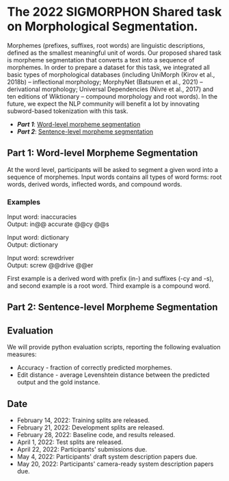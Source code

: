 # The 2022 SIGMORPHON Shared task on Morphological Segmentation.

Morphemes (prefixes, suffixes, root words) are linguistic descriptions, defined as the smallest meaningful unit of words. Our proposed shared task is morpheme
segmentation that converts a text into a sequence of morphemes. In order to prepare a dataset for this task, we integrated all basic types of morphological
databases (including UniMorph (Kirov et al., 2018b) – inflectional morphology; MorphyNet (Batsuren et al., 2021) – derivational morphology; Universal
Dependencies (Nivre et al., 2017) and ten editions of Wiktionary – compound morphology and root words). In the future, we expect the NLP community will
benefit a lot by innovating subword-based tokenization with this task. 

+ ***Part 1***: [Word-level morpheme segmentation](https://github.com/sigmorphon/2022SegmentationST#)
+ ***Part 2***: [Sentence-level morpheme segmentation](https://github.com/sigmorphon/2022SegmentationST#)

## Part 1: Word-level Morpheme Segmentation
At the word level, participants will be asked to segment a given word into a sequence of morphemes. Input words contains all types of word forms: root words, derived words, inflected words, and compound words.

### Examples
Input word: inaccuracies <br/>
Output: in@@ accurate @@cy @@s <br/>

Input word: dictionary <br/>
Output: dictionary <br/>

Input word: screwdriver <br/>
Output: screw @@drive @@er <br/>

First example is a derived word with prefix (in-) and suffixes (-cy and -s), and second example is a root word. Third example is a compound word.



## Part 2: Sentence-level Morpheme Segmentation


## Evaluation

We will provide python evaluation scripts, reporting the following evaluation measures:

- Accuracy - fraction of correctly predicted morphemes.
- Edit distance - average Levenshtein distance between the predicted output and the gold instance.

## Date

- February 14, 2022: Training splits are released.
- February 21, 2022: Development splits are released.
- February 28, 2022: Baseline code, and results released.
- April 1, 2022: Test splits are released.
- April 22, 2022: Participants' submissions due.
- May 4, 2022: Participants' draft system description papers due.
- May 20, 2022: Participants' camera-ready system description papers due.




